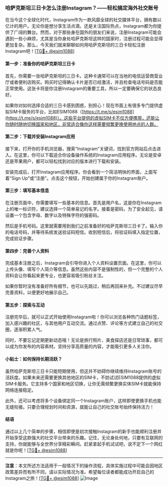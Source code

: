 ### 哈萨克斯坦三日卡怎么注册Instagram？——轻松搞定海外社交账号

在当今这个全球化时代，Instagram作为一款风靡全球的社交媒体平台，拥有数以亿计的用户。无论你是想分享生活点滴，还是关注国际热点，Instagram都为你提供了广阔的舞台。然而，对于那些身在国外的朋友们来说，注册Instagram可能会遇到一些小麻烦，尤其是当你身处哈萨克斯坦这样的国家时，注册过程可能会显得更加复杂。那么，今天我们就来聊聊如何用哈萨克斯坦的三日卡轻松注册Instagram吧！[[TG💪+ @esim1088](https://t.me/s/esim1088)]

#### 第一步：准备你的哈萨克斯坦三日卡

首先，你需要一张哈萨克斯坦的三日卡。这种卡通常可以在当地的电信运营商营业厅或者便利店购买。购买时记得确认卡片是否已经激活，并且检查电话号码是否能正常使用。这张卡将是你注册Instagram的重要工具，所以一定要确保它的状态良好。

如果你对如何选择合适的三日卡感到困惑，别担心！现在市面上有很多专门提供虚拟SIM卡服务的平台，比如ESIM1088（[https://t.me/s/esim1088](https://t.me/s/esim1088)）。这些平台提供的虚拟SIM卡不仅方便携带，还能让你随时随地切换国家和地区，非常适合像你这样需要频繁更换使用地点的人群。

#### 第二步：下载并安装Instagram应用

接下来，打开你的手机浏览器，搜索“Instagram”关键词，找到官方网站后点击进入。在这里，你可以下载适合你设备操作系统的Instagram应用程序。无论是安卓还是苹果用户，都可以轻松找到对应的版本进行下载和安装。

安装完成后，打开Instagram应用程序。你会看到一个简洁明快的界面，上面写着“Sign Up”或“注册”。点击这个按钮，开始创建属于你的Instagram账户。

#### 第三步：填写基本信息

在注册页面中，你需要填写一些基本的信息。首先是用户名，这是你在Instagram上的唯一标识符，建议选择一个简单易记的名字。接着是密码，为了安全起见，请设置一个包含字母、数字以及特殊字符的强密码。

然后是手机号码。这里就需要用到我们之前准备好的哈萨克斯坦三日卡了。输入你的电话号码，并等待系统发送验证码短信。收到短信后，将验证码填入指定位置，完成验证步骤。

#### 第四步：完善个人资料

完成基本注册之后，Instagram会引导你进入个人资料设置页面。在这里，你可以上传头像、填写个人简介等信息。虽然这些内容不是强制性的，但一个完整的个人资料会让你看起来更专业，也更容易吸引粉丝关注。

如果你暂时没有准备好所有细节，也可以先跳过，稍后再回来补充。不过建议尽早完善资料，以便更好地展示自己。

#### 第五步：探索与互动

注册完毕后，就可以正式开始使用Instagram啦！你可以浏览各种热门话题标签，加入感兴趣的社区，与其他用户互动交流。通过点赞、评论等方式建立自己的社交圈，逐渐积累人气。

同时，不要忘记定期更新动态哦！无论是旅行照片、美食探店还是日常琐事，都可以成为你发布的内容素材。坚持分享高质量的内容，才能吸引更多人关注你。

#### 小贴士：如何保持长期活跃？

虽然哈萨克斯坦三日卡只能短期使用，但这并不妨碍你继续维持Instagram账号的活跃度。如果未来还需要更换其他地区的SIM卡，不妨试试ESIM1088提供的虚拟SIM卡服务。它支持多个国家和地区切换，让你无需频繁更换实体SIM卡就能保持网络连接稳定。

此外，还可以考虑将多个设备绑定同一个Instagram账户，这样即使更换手机也能无缝衔接。只要合理规划时间和资源，就能让自己的社交账号始终保持活力！

#### 结语

通过以上几个简单的步骤，相信即使是初次接触Instagram的新手也能顺利注册并开始享受这款强大的社交平台带来的乐趣。记住，无论身处何地，只要有互联网的支持，你就能够与全世界分享精彩瞬间。赶紧拿起手机试试吧，说不定下一个网红就是你呢！[[TG💪+ @esim1088](https://t.me/s/esim1088)] 

---

**注意**：本文所述方法适用于一般情况下的操作流程，具体实施过程中可能会因地区政策差异而有所不同，请以实际情况为准。希望每位读者都能成功开启自己的Instagram之旅！[[TG💪+ @esim1088](https://t.me/s/esim1088)] 
![Image](https://i.postimg.cc/4NQfJmqS/Snipaste-2025-05-13-00-14-12.png)